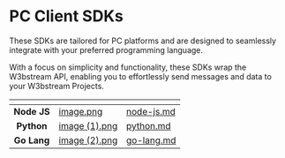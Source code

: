 # PC Client SDKs

These SDKs are tailored for PC platforms and are designed to seamlessly integrate with your preferred programming language.

With a focus on simplicity and functionality, these SDKs wrap the W3bstream API, enabling you to effortlessly send messages and data to your W3bstream Projects.



<table data-view="cards"><thead><tr><th align="center"></th><th data-hidden data-card-cover data-type="files"></th><th data-hidden data-card-target data-type="content-ref"></th></tr></thead><tbody><tr><td align="center"><strong>Node JS</strong></td><td><a href="../../.gitbook/assets/image.png">image.png</a></td><td><a href="node-js.md">node-js.md</a></td></tr><tr><td align="center"><strong>Python</strong></td><td><a href="../../.gitbook/assets/image (1).png">image (1).png</a></td><td><a href="python.md">python.md</a></td></tr><tr><td align="center"><strong>Go Lang</strong></td><td><a href="../../.gitbook/assets/image (2).png">image (2).png</a></td><td><a href="go-lang.md">go-lang.md</a></td></tr></tbody></table>
